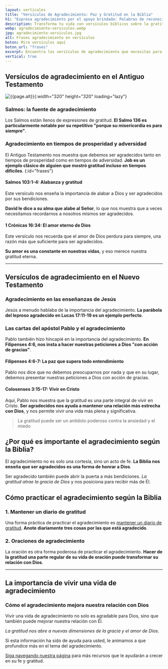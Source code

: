 ```yaml
---
layout: verticales
title: "Versículos de Agradecimiento: Paz y Gratitud en la Biblia"
h1: "Expresa agradecimiento por el apoyo brindado: Palabras de reconocimiento"
description: Transforma tu vida con versículos bíblicos sobre la gratitud. Encuentra inspiración y fortaleza en la Palabra de Dios. ¡No esperes más!
webp: agradecimiento-versiculos.webp
jpg: agradecimiento-versiculos.jpg
alt: Frases agradecimiento en versículos
boton: Mira versículos aquí
boton_url: "frases"
excerpt: Encuentra los versículos de agradecimiento que necesitas para cada momento de tu vida. Tenemos los versículos perfectos para ti.
vertical: true
---
```

## Versículos de agradecimiento en el Antiguo Testamento

![{{page.alt}}]({{site.baseurl}}/img/{{page.webp}} "Agradecimiento por apoyo"){:width="320" height="320" loading="lazy"}

### Salmos: la fuente de agradecimiento

Los Salmos están llenos de expresiones de gratitud. **El Salmo 136 es particularmente notable por su repetitivo "porque su misericordia es para siempre"**.

### Agradecimiento en tiempos de prosperidad y adversidad

El Antiguo Testamento nos muestra que debemos ser agradecidos tanto en tiempos de prosperidad como en tiempos de adversidad. **Job es un ejemplo clásico de alguien que mostró gratitud incluso en tiempos difíciles**.
{:id="frases"}

#### Salmos 103:1-4: Alabanza y gratitud

Este versículo nos enseña la importancia de alabar a Dios y ser agradecidos por sus bendiciones.

**David le dice a su alma que alabe al Señor**, lo que nos muestra que a veces necesitamos recordarnos a nosotros mismos ser agradecidos.

#### 1 Crónicas 16:34: El amor eterno de Dios

Este versículo nos recuerda que el amor de Dios perdura para siempre, una razón más que suficiente para ser agradecidos.

**Su amor es una constante en nuestras vidas**, y eso merece nuestra gratitud eterna.

----

## Versículos de agradecimiento en el Nuevo Testamento

### Agradecimiento en las enseñanzas de Jesús

Jesús a menudo hablaba de la importancia del agradecimiento. **La parábola del leproso agradecido en Lucas 17:11-19 es un ejemplo perfecto**.

### Las cartas del apóstol Pablo y el agradecimiento

Pablo también hizo hincapié en la importancia del agradecimiento. **En Filipenses 4:6, nos insta a hacer nuestras peticiones a Dios "con acción de gracias"**.

#### Filipenses 4:6-7: La paz que supera todo entendimiento

Pablo nos dice que no debemos preocuparnos por nada y que en su lugar, debemos presentar nuestras peticiones a Dios con acción de gracias.

#### Colosenses 3:15-17: Vivir en Cristo

Aquí, Pablo nos muestra que la gratitud es una parte integral de vivir en Cristo. **Ser agradecidos nos ayuda a mantener una relación más estrecha con Dios**, y nos permite vivir una vida más plena y significativa.

>La gratitud puede ser un antídoto poderoso contra la ansiedad y el miedo

## ¿Por qué es importante el agradecimiento según la Biblia?

El agradecimiento no es solo una cortesía, sino un acto de fe. **La Biblia nos enseña que ser agradecidos es una forma de honrar a Dios**.

Ser agradecido también puede abrir la puerta a más bendiciones. *La gratitud atrae la gracia de Dios* y nos posiciona para recibir más de Él.

## Cómo practicar el agradecimiento según la Biblia

### 1. Mantener un diario de gratitud

Una forma práctica de practicar el agradecimiento es [mantener un diario de gratitud]({{'diarios'|relative_url}}). **Anote diariamente tres cosas por las que está agradecido**.

### 2. Oraciones de agradecimiento

La oración es otra forma poderosa de practicar el agradecimiento. **Hacer de la gratitud una parte regular de su vida de oración puede transformar su relación con Dios**.

----

## La importancia de vivir una vida de agradecimiento

### Cómo el agradecimiento mejora nuestra relación con Dios

Vivir una vida de agradecimiento no solo es agradable para Dios, sino que también puede mejorar nuestra relación con Él.

*La gratitud nos abre a nuevas dimensiones de la gracia y el amor de Dios*.

Si esta información ha sido de ayuda para usted, le animamos a que profundice más en el tema del agradecimiento.

[Siga navegando nuestra página]({{'reflexiones'|relative_url}}) para más recursos que le ayudarán a crecer en su fe y gratitud.
